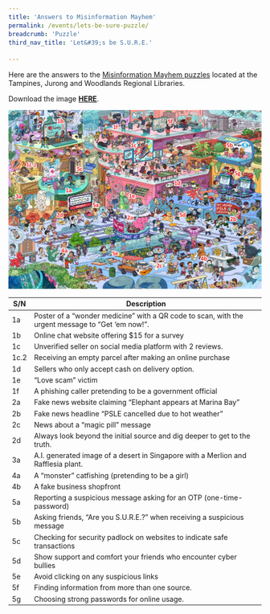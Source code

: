 ```yaml
---
title: 'Answers to Misinformation Mayhem'
permalink: /events/lets-be-sure-puzzle/
breadcrumb: 'Puzzle'
third_nav_title: 'Let&#39;s be S.U.R.E.'

---
```


Here are the answers to the [Misinformation Mayhem puzzles](/events/lets-be-sure-activations/) located at the Tampines, Jurong and Woodlands Regional Libraries.

Download the image **[HERE](https://go.gov.sg/sure-misinfo-mayhem)**.

![](../images/Misinformation-Mayhem-Numbered2.jpg)



 

| **S/N** | **Description**                                              |
| ------- | ------------------------------------------------------------ |
| 1a      | Poster of a “wonder  medicine” with a QR code to scan, with the urgent message to “Get ‘em now!”. |
| 1b      | Online chat website  offering $15 for a survey               |
| 1c      | Unverified seller on social  media platform with 2 reviews.  |
| 1c.2    | Receiving an empty parcel  after making an online purchase   |
| 1d      | Sellers who only accept  cash on delivery option.            |
| 1e      | “Love scam” victim                                           |
| 1f      | A phishing caller  pretending to be a government official    |
| 2a      | Fake news website claiming  “Elephant appears at Marina Bay” |
| 2b      | Fake news headline “PSLE  cancelled due to hot weather”      |
| 2c      | News about a “magic  pill” message                           |
| 2d      | Always look beyond the  initial source and dig deeper to get to the truth. |
| 3a      | A.I. generated image of a  desert in Singapore with a Merlion and Rafflesia plant. |
| 4a      | A “monster” catfishing  (pretending to be a girl)            |
| 4b      | A fake business shopfront                                    |
| 5a      | Reporting a suspicious  message asking for an OTP (one-time-password) |
| 5b      | Asking friends, “Are you  S.U.R.E.?” when receiving a suspicious message |
| 5c      | Checking for security  padlock on websites to indicate safe transactions |
| 5d      | Show support and comfort  your friends who encounter cyber bullies |
| 5e      | Avoid clicking on any  suspicious links                      |
| 5f      | Finding information from  more than one source.              |
| 5g      | Choosing strong passwords  for online usage.                 |

 